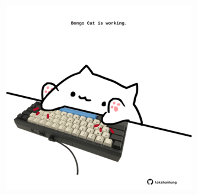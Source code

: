 <!-- built at 12/02/2024, 04:00:45 UTC -->
<p align="center">
  <img width="500" height="500" src="./ReadmeImage.svg">
</p>
